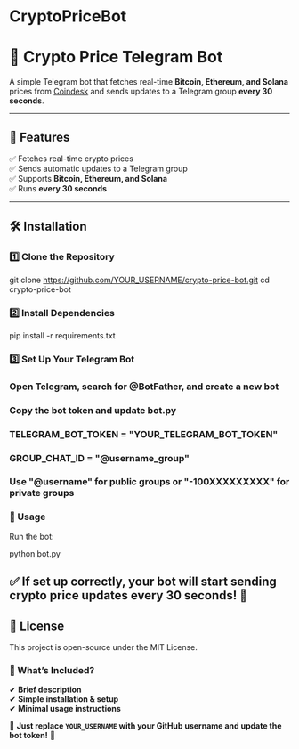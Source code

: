 ﻿# CryptoPriceBot

 # 🚀 Crypto Price Telegram Bot  

A simple Telegram bot that fetches real-time **Bitcoin, Ethereum, and Solana** prices from [Coindesk](https://www.coindesk.com/) and sends updates to a Telegram group **every 30 seconds**.  

---

## 📌 Features  
✅ Fetches real-time crypto prices  
✅ Sends automatic updates to a Telegram group  
✅ Supports **Bitcoin, Ethereum, and Solana**  
✅ Runs **every 30 seconds**  

---

## 🛠 Installation  

### 1️⃣ **Clone the Repository**  

git clone https://github.com/YOUR_USERNAME/crypto-price-bot.git
cd crypto-price-bot

### 2️⃣ Install Dependencies
pip install -r requirements.txt

### 3️⃣ Set Up Your Telegram Bot
### Open Telegram, search for @BotFather, and create a new bot
### Copy the bot token and update bot.py
### TELEGRAM_BOT_TOKEN = "YOUR_TELEGRAM_BOT_TOKEN"
### GROUP_CHAT_ID = "@username_group"  
### Use "@username" for public groups or "-100XXXXXXXXX" for private groups

### 📌 Usage
Run the bot:

python bot.py

## ✅ If set up correctly, your bot will start sending crypto price updates every 30 seconds! 🚀

## 📜 License
This project is open-source under the MIT License.


### **📌 What’s Included?**  
✔ **Brief description**  
✔ **Simple installation & setup**  
✔ **Minimal usage instructions**  

🚀 **Just replace `YOUR_USERNAME` with your GitHub username and update the bot token!** 🎯







